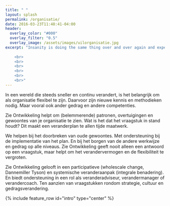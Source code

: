 ```yaml
---
title: " "
layout: splash
permalink: /organisatie/
date: 2016-03-23T11:48:41-04:00
header:
  overlay_color: "#000"
  overlay_filter: "0.5"
  overlay_image: /assets/images/uilorganisatie.jpg
excerpt: "Insanity is doing the same thing over and over again and expecting different results<br>~Albert Einstein~
          
	<br>
	<br>
	<br>
	<br>
	<br>
	<br>"
---
```


In een wereld die steeds sneller en continu verandert, is het belangrijk om als organisatie flexibel te zijn. Daarvoor zijn nieuwe kennis en methodieken nodig. Maar vooral ook ander gedrag en andere competenties. 

Zie Ontwikkeling helpt om (belemmerende) patronen, overtuigingen en gewoontes van je organisatie te zìen. Wat is het dat het vraagstuk in stand houdt? Dit maakt een veranderplan te allen tijde maatwerk.

We helpen bij het doorbreken van oude gewoontes. Met ondersteuning bij de implementatie van het plan. En bij het borgen van de andere werkwijze en gedrag op alle niveaus. Zie Ontwikkeling geeft nooit alleen een antwoord op een vraagstuk, maar helpt om het verandervermogen en de flexibiliteit te vergroten. 

Zie Ontwikkeling gelooft in een participatieve (wholescale change, Dannemiller Tyson) en systemische veranderaanpak (integrale benadering). En biedt ondersteuning in een rol als veranderadviseur, verandermanager of verandercoach. Ten aanzien van vraagstukken rondom strategie, cultuur en gedragsverandering. 


{% include feature_row id="intro" type="center" %}

